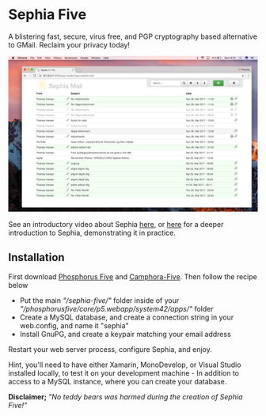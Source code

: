 # Sephia Five

A blistering fast, secure, virus free, and PGP cryptography based alternative to GMail. Reclaim your 
privacy today!

![alt tag](media/screenshot.png)

See an introductory video about Sephia [here](https://www.youtube.com/watch?v=_hRZnQCCKyY), 
or [here](https://www.youtube.com/watch?v=lzRJGU2UrT0) for a deeper introduction to Sephia, demonstrating it in practice.

## Installation

First download [Phosphorus Five](https://github.com/polterguy/phosphorusfive) 
and [Camphora-Five](https://github.com/polterguy/camphora-five). Then follow the recipe below

* Put the main _"/sephia-five/"_ folder inside of your _"/phosphorusfive/core/p5.webapp/system42/apps/"_ folder
* Create a MySQL database, and create a connection string in your web.config, and name it "sephia"
* Install GnuPG, and create a keypair matching your email address

Restart your web server process, configure Sephia, and enjoy.

Hint, you'll need to have either Xamarin, MonoDevelop, or Visual Studio installed locally, to test it on your
development machine - In addition to access to a MySQL instance, where you can create your database.

**Disclaimer;** _"No teddy bears was harmed during the creation of Sephia Five!"_
